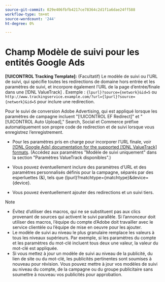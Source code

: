 ```yaml
---
source-git-commit: 029e406fbfb4217ce78364c2d1f1a6dae24ff588
workflow-type: tm+mt
source-wordcount: '244'
ht-degree: 0%

---
```

# Champ Modèle de suivi pour les entités Google Ads

<!-- Search CRUD and bulk edit of Google entity settings -->

**[!UICONTROL Tracking Template]:** (Facultatif) Le modèle de suivi ou l’URL de suivi, qui spécifie toutes les redirections de domaine hors entrée et les paramètres de suivi, et incorpore également l’URL de la page d’entrée/finale dans une [!DNL ValueTrack] . Exemple : `{lpurl}?source={network}&id=5` ou `http://www.trackingservice.example.com/?url={lpurl}?source={network}&id=5` pour inclure une redirection.

Pour le suivi de conversion Adobe Advertising, qui est appliqué lorsque les paramètres de campagne incluent &quot;[!UICONTROL EF Redirect]&quot; et &quot;[!UICONTROL Auto Upload],&quot; Search, Social et Commerce préfixe automatiquement son propre code de redirection et de suivi lorsque vous enregistrez l’enregistrement.

* Pour les paramètres pris en charge pour incorporer l’URL finale, voir [[!DNL Google Ads] documentation for the supported [!DNL ValueTrack] formats](https://support.google.com/google-ads/answer/6305348). (Accédez aux paramètres &quot;Modèle de suivi uniquement&quot; dans la section &quot;Paramètres ValueTrack disponibles&quot;.)

* Vous pouvez éventuellement inclure des paramètres d’URL et des paramètres personnalisés définis pour la campagne, séparés par des esperluettes (&amp;), tels que {lpurl}?matchtype={matchtype}&amp;device={device}.

* Vous pouvez éventuellement ajouter des redirections et un suivi tiers.

>[!NOTE]
>
>* Évitez d’utiliser des macros, qui ne se substituent pas aux clics provenant de sources qui activent le suivi parallèle. Si l’annonceur doit utiliser des macros, l’équipe du compte d’Adobe doit travailler avec le service clientèle ou l’équipe de mise en oeuvre pour les ajouter.
>* Le modèle de suivi au niveau le plus granulaire remplace les valeurs à tous les niveaux supérieurs. Par exemple, si les paramètres du compte et les paramètres du mot-clé incluent tous deux une valeur, la valeur du mot-clé est appliquée.
>* Si vous mettez à jour un modèle de suivi au niveau de la publicité, du lien de site ou du mot-clé, les publicités pertinentes sont soumises à nouveau pour révision. Vous pouvez mettre à jour vos modèles de suivi au niveau du compte, de la campagne ou du groupe publicitaire sans soumettre à nouveau vos publicités pour approbation.

